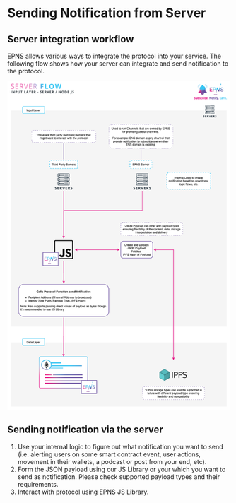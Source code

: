 # Sending Notification from Server

## Server integration workflow

EPNS allows various ways to integrate the protocol into your service. The following flow shows how your server can integrate and send notification to the protocol.

![](../../.gitbook/assets/inputserver.png)

## Sending notification via the server

1. Use your internal logic to figure out what notification you want to send \(i.e. alerting users on some smart contract event, user actions, movement in their wallets, a podcast or post from your end, etc\).
2. Form the JSON payload using our JS Library or your which you want to send as notification. Please check supported payload types and their requirements.
3. Interact with protocol using EPNS JS Library.

